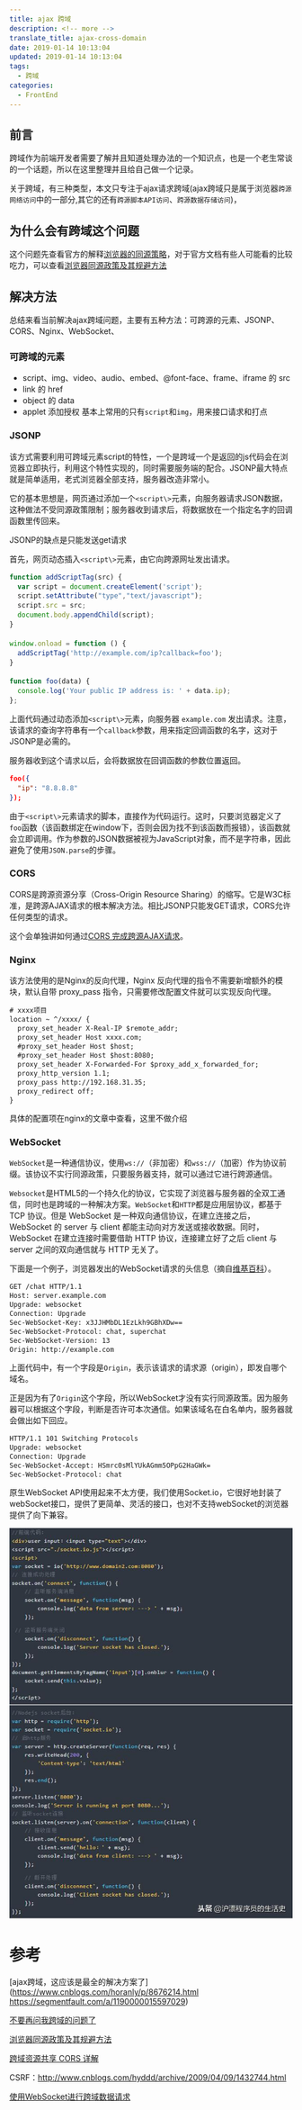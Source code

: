 ```yaml
---
title: ajax 跨域
description: <!-- more -->
translate_title: ajax-cross-domain
date: 2019-01-14 10:13:04
updated: 2019-01-14 10:13:04
tags:
  - 跨域
categories:
  - FrontEnd
---
```


## 前言
跨域作为前端开发者需要了解并且知道处理办法的一个知识点，也是一个老生常谈的一个话题，所以在这里整理并且给自己做一个记录。

关于跨域，有三种类型，本文只专注于ajax请求跨域(ajax跨域只是属于浏览器`跨源网络访问`中的一部分,其它的还有`跨源脚本API访问`、`跨源数据存储访问`)，

## 为什么会有跨域这个问题

这个问题先查看官方的解释[浏览器的同源策略](https://developer.mozilla.org/zh-CN/docs/Web/Security/Same-origin_policy)，对于官方文档有些人可能看的比较吃力，可以查看[浏览器同源政策及其规避方法](http://www.ruanyifeng.com/blog/2016/04/same-origin-policy.html)

## 解决方法

总结来看当前解决ajax跨域问题，主要有五种方法：可跨源的元素、JSONP、CORS、Nginx、WebSocket、

### 可跨域的元素
- script、img、video、audio、embed、@font-face、frame、iframe 的 src
- link 的 href
- object 的 data
- applet 添加授权
基本上常用的只有`script`和`img`，用来接口请求和打点

### JSONP
该方式需要利用可跨域元素script的特性，一个是跨域一个是返回的js代码会在浏览器立即执行，利用这个特性实现的，同时需要服务端的配合。JSONP最大特点就是简单适用，老式浏览器全部支持，服务器改造非常小。

它的基本思想是，网页通过添加一个`<script\>`元素，向服务器请求JSON数据，这种做法不受同源政策限制；服务器收到请求后，将数据放在一个指定名字的回调函数里传回来。

JSONP的缺点是只能发送get请求

首先，网页动态插入`<script\>`元素，由它向跨源网址发出请求。
``` js
function addScriptTag(src) {
  var script = document.createElement('script');
  script.setAttribute("type","text/javascript");
  script.src = src;
  document.body.appendChild(script);
}

window.onload = function () {
  addScriptTag('http://example.com/ip?callback=foo');
}

function foo(data) {
  console.log('Your public IP address is: ' + data.ip);
};
```

上面代码通过动态添加`<script\>`元素，向服务器 `example.com` 发出请求。注意，该请求的查询字符串有一个`callback`参数，用来指定回调函数的名字，这对于JSONP是必需的。

服务器收到这个请求以后，会将数据放在回调函数的参数位置返回。

``` json
foo({
  "ip": "8.8.8.8"
});
```
由于`<script\>`元素请求的脚本，直接作为代码运行。这时，只要浏览器定义了`foo`函数（该函数绑定在window下，否则会因为找不到该函数而报错），该函数就会立即调用。作为参数的JSON数据被视为JavaScript对象，而不是字符串，因此避免了使用`JSON.parse`的步骤。

### CORS
CORS是跨源资源分享（Cross-Origin Resource Sharing）的缩写。它是W3C标准，是跨源AJAX请求的根本解决方法。相比JSONP只能发GET请求，CORS允许任何类型的请求。

这个会单独讲如何通过[CORS 完成跨源AJAX请求](/blob/2019-04-09-cross-domain-resource-sharing-cors/)。

### Nginx
该方法使用的是Nginx的反向代理，Nginx 反向代理的指令不需要新增额外的模块，默认自带 proxy_pass 指令，只需要修改配置文件就可以实现反向代理。

```
# xxxx项目
location ~ ^/xxxx/ {
  proxy_set_header X-Real-IP $remote_addr;
  proxy_set_header Host xxxx.com;
  #proxy_set_header Host $host;
  #proxy_set_header Host $host:8080;
  proxy_set_header X-Forwarded-For $proxy_add_x_forwarded_for;
  proxy_http_version 1.1;
  proxy_pass http://192.168.31.35;
  proxy_redirect off;
}
```

具体的配置项在nginx的文章中查看，这里不做介绍

### WebSocket
`WebSocket`是一种通信协议，使用`ws://`（非加密）和`wss://`（加密）作为协议前缀。该协议不实行同源政策，只要服务器支持，就可以通过它进行跨源通信。

`Websocket`是HTML5的一个持久化的协议，它实现了浏览器与服务器的全双工通信，同时也是跨域的一种解决方案。`WebSocket`和`HTTP`都是应用层协议，都基于 TCP 协议。但是 WebSocket 是一种双向通信协议，在建立连接之后，WebSocket 的 server 与 client 都能主动向对方发送或接收数据。同时，WebSocket 在建立连接时需要借助 HTTP 协议，连接建立好了之后 client 与 server 之间的双向通信就与 HTTP 无关了。


下面是一个例子，浏览器发出的WebSocket请求的头信息（摘自[维基百科](https://en.wikipedia.org/wiki/WebSocket)）。

```
GET /chat HTTP/1.1
Host: server.example.com
Upgrade: websocket
Connection: Upgrade
Sec-WebSocket-Key: x3JJHMbDL1EzLkh9GBhXDw==
Sec-WebSocket-Protocol: chat, superchat
Sec-WebSocket-Version: 13
Origin: http://example.com
```
上面代码中，有一个字段是`Origin`，表示该请求的请求源（origin），即发自哪个域名。

正是因为有了`Origin`这个字段，所以WebSocket才没有实行同源政策。因为服务器可以根据这个字段，判断是否许可本次通信。如果该域名在白名单内，服务器就会做出如下回应。

```
HTTP/1.1 101 Switching Protocols
Upgrade: websocket
Connection: Upgrade
Sec-WebSocket-Accept: HSmrc0sMlYUkAGmm5OPpG2HaGWk=
Sec-WebSocket-Protocol: chat
```

原生WebSocket API使用起来不太方便，我们使用Socket.io，它很好地封装了webSocket接口，提供了更简单、灵活的接口，也对不支持webSocket的浏览器提供了向下兼容。

![0001](/images/FrontEnd/0001.jpg)

# 参考
[ajax跨域，这应该是最全的解决方案了](https://www.cnblogs.com/horanly/p/8676214.html
https://segmentfault.com/a/1190000015597029)

[不要再问我跨域的问题了](https://segmentfault.com/a/1190000015597029)

[浏览器同源政策及其规避方法](浏览器同源政策及其规避方法)

[跨域资源共享 CORS 详解](http://www.ruanyifeng.com/blog/2016/04/cors.html)

CSRF：http://www.cnblogs.com/hyddd/archive/2009/04/09/1432744.html

[使用WebSocket进行跨域数据请求](https://blog.csdn.net/itkingone/article/details/83818278)